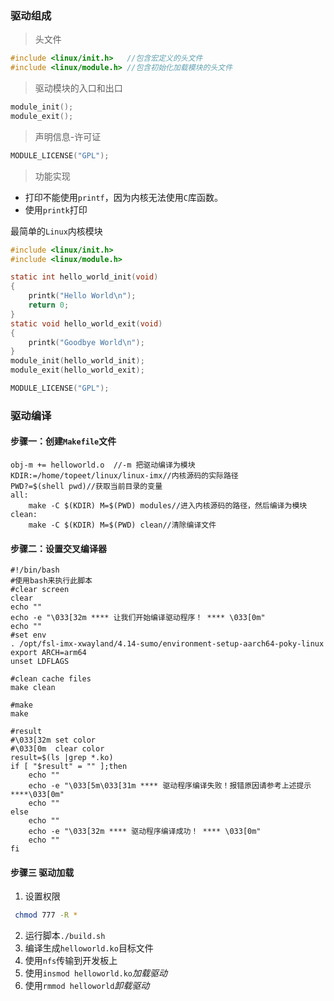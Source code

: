 ### 驱动组成
> 头文件
```c
#include <linux/init.h>   //包含宏定义的头文件
#include <linux/module.h> //包含初始化加载模块的头文件
```
> 驱动模块的入口和出口
```c
module_init();
module_exit();
```
> 声明信息-许可证
```c
MODULE_LICENSE("GPL");
```
> 功能实现
- 打印不能使用`printf`，因为内核无法使用`C`库函数。
- 使用`printk`打印

最简单的`Linux`内核模块
```c
#include <linux/init.h>   
#include <linux/module.h>  

static int hello_world_init(void)
{
    printk("Hello World\n");
    return 0;
}
static void hello_world_exit(void)
{
    printk("Goodbye World\n");
}
module_init(hello_world_init);
module_exit(hello_world_exit);

MODULE_LICENSE("GPL");
```
### 驱动编译
#### 步骤一：创建`Makefile`文件
```make
obj-m += helloworld.o  //-m 把驱动编译为模块
KDIR:=/home/topeet/linux/linux-imx//内核源码的实际路径
PWD?=$(shell pwd)//获取当前目录的变量
all:
	make -C $(KDIR) M=$(PWD) modules//进入内核源码的路径，然后编译为模块
clean:
	make -C $(KDIR) M=$(PWD) clean//清除编译文件
```
#### 步骤二：设置交叉编译器
```shell
#!/bin/bash
#使用bash来执行此脚本
#clear screen
clear
echo ""
echo -e "\033[32m **** 让我们开始编译驱动程序！ **** \033[0m"
echo ""
#set env
. /opt/fsl-imx-xwayland/4.14-sumo/environment-setup-aarch64-poky-linux
export ARCH=arm64
unset LDFLAGS
 
#clean cache files
make clean
 
#make 
make
 
#result
#\033[32m set color 
#\033[0m  clear color
result=$(ls |grep *.ko)
if [ "$result" = "" ];then 
    echo ""
    echo -e "\033[5m\033[31m **** 驱动程序编译失败！报错原因请参考上述提示 ****\033[0m"
    echo ""
else 
    echo ""
    echo -e "\033[32m **** 驱动程序编译成功！ **** \033[0m"
    echo ""
fi
```
#### 步骤三 驱动加载
1. 设置权限
```bash
 chmod 777 -R *
```
2. 运行脚本`./build.sh`
3. 编译生成`helloworld.ko`目标文件
4. 使用`nfs`传输到开发板上
5. 使用`insmod helloworld.ko`*加载驱动*
6. 使用`rmmod helloworld`*卸载驱动*
